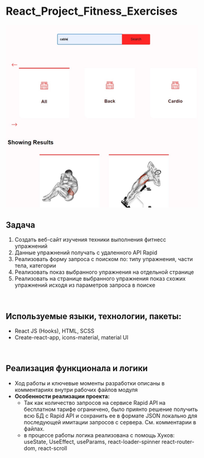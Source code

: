  # React_Project_Fitness_Exercises


 
![alt text](https://github.com/AntonioMikhailov/AntonioMikhailov/blob/main/assets/fitness-exercises.jpg)
## Задача
1. Cоздать веб-сайт изучения техники выполнения фитнесс упражнений
2. Данные упражнений получать с удаленного API Rapid
3. Реализовать форму запроса с поиском по: типу упражнения, части тела, категории
4. Реализовать показ выбранного упражнения на отдельной странице
5. Реализовать на странице выбранного упражнения показ схожих упражнений исходя из параметров запроса в поиске
  

&nbsp;
## Используемые языки, технологии, пакеты:
-	React JS (Hooks), HTML, SCSS
- Create-react-app, icons-material, material UI 

&nbsp;
## Реализация функционала и логики
-	Ход работы и ключевые моменты разработки описаны в комментариях внутри рабочих файлов модуля 
- **Особенности реализации проекта:**
    - Так как количество запросов на сервисе Rapid API на бесплатном тарифе ограничено, было приянто решение получить всю БД с Rapid API и сохранить ее в формате JSON локально для последующей имитации  запросов  с сервера. См. комментарии в файлах. 
    -	в процессе работы логика реализована с помощь  Хуков:  useState, UseEffect, useParams,  react-loader-spinner   react-router-dom,  react-scroll  
